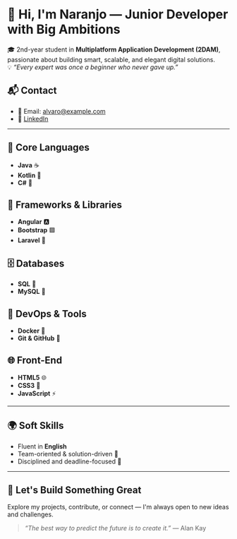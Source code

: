 # 👋 Hi, I'm Naranjo — Junior Developer with Big Ambitions

🎓 2nd-year student in **Multiplatform Application Development (2DAM)**, passionate about building smart, scalable, and elegant digital solutions.  
💡 *“Every expert was once a beginner who never gave up.”*
## 📬 Contact  
- 📧 Email: alvaro@example.com  
- 💼 [LinkedIn](https://www.linkedin.com/in/alvaro-naranjo-rodr%C3%ADguez-177264381/)

---

## 🧠 Core Languages  
- **Java** ☕  
- **Kotlin** 📱  
- **C#** 🎯

## 🧰 Frameworks & Libraries  
- **Angular** 🅰️  
- **Bootstrap** 🟪  
- **Laravel** 🔴

## 🗄️ Databases  
- **SQL** 🧠  
- **MySQL** 🐬

## 🐳 DevOps & Tools  
- **Docker** 🐳  
- **Git & GitHub** 🔧

## 🌐 Front-End  
- **HTML5** 🌐  
- **CSS3** 🎨  
- **JavaScript** ⚡

---

## 🌍 Soft Skills  
- Fluent in **English**  
- Team-oriented & solution-driven 🤝  
- Disciplined and deadline-focused 📅

---

## 🚀 Let's Build Something Great  
Explore my projects, contribute, or connect — I'm always open to new ideas and challenges.

> *“The best way to predict the future is to create it.”* — Alan Kay
